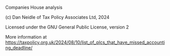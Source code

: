 Companies House analysis

(c) Dan Neidle of Tax Policy Associates Ltd, 2024

Licensed under the GNU General Public License, version 2

More information at https://taxpolicy.org.uk/2024/08/10/list_of_plcs_that_have_missed_accounting_deadline/
